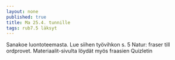 ```yaml
---
layout: none
published: true
title: Ma 25.4. tunnille
tags: rub7.5 läksyt
---
```

Sanakoe luontoteemasta. Lue siihen työvihkon s. 5 Natur: fraser till ordprovet. Materiaalit-sivulta löydät myös fraasien Quizletin